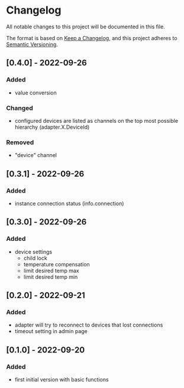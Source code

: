 # Changelog
All notable changes to this project will be documented in this file.

The format is based on [Keep a Changelog](https://keepachangelog.com/en/1.0.0/),
and this project adheres to [Semantic Versioning](https://semver.org/spec/v2.0.0.html).

## [0.4.0] - 2022-09-26
### Added
- value conversion 

### Changed
- configured devices are listed as channels on the top most possible hierarchy (adapter.X.DeviceId)

### Removed
- "device" channel

## [0.3.1] - 2022-09-26
### Added
- instance connection status (info.connection)

## [0.3.0] - 2022-09-26
### Added
- device settings
    - child lock
    - temperature compensation
    - limit desired temp max
    - limit desired temp min

## [0.2.0] - 2022-09-21
### Added
- adapter will try to reconnect to devices that lost connections
- timeout setting in admin page

## [0.1.0] - 2022-09-20
### Added
- first initial version with basic functions
